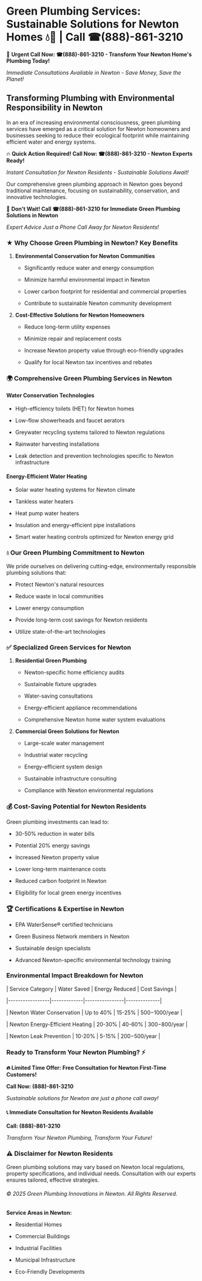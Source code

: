# Green Plumbing Services: Sustainable Solutions for Newton Homes 💧🌿 | Call ☎(888)-861-3210

🚨 **Urgent Call Now: ☎(888)-861-3210 - Transform Your Newton Home's Plumbing Today!**
*Immediate Consultations Available in Newton - Save Money, Save the Planet!*

## Transforming Plumbing with Environmental Responsibility in Newton

In an era of increasing environmental consciousness, green plumbing services have emerged as a critical solution for Newton homeowners and businesses seeking to reduce their ecological footprint while maintaining efficient water and energy systems. 

🔥 **Quick Action Required! Call Now: ☎(888)-861-3210 - Newton Experts Ready!**
*Instant Consultation for Newton Residents - Sustainable Solutions Await!*

Our comprehensive green plumbing approach in Newton goes beyond traditional maintenance, focusing on sustainability, conservation, and innovative technologies.

🚨 **Don't Wait! Call ☎(888)-861-3210 for Immediate Green Plumbing Solutions in Newton**
*Expert Advice Just a Phone Call Away for Newton Residents!*

### ★ Why Choose Green Plumbing in Newton? Key Benefits

1. **Environmental Conservation for Newton Communities** 
   - Significantly reduce water and energy consumption
   - Minimize harmful environmental impact in Newton
   - Lower carbon footprint for residential and commercial properties
   - Contribute to sustainable Newton community development

2. **Cost-Effective Solutions for Newton Homeowners** 
   - Reduce long-term utility expenses
   - Minimize repair and replacement costs
   - Increase Newton property value through eco-friendly upgrades
   - Qualify for local Newton tax incentives and rebates

### 🌍 Comprehensive Green Plumbing Services in Newton

#### Water Conservation Technologies
- High-efficiency toilets (HET) for Newton homes
- Low-flow showerheads and faucet aerators
- Greywater recycling systems tailored to Newton regulations
- Rainwater harvesting installations
- Leak detection and prevention technologies specific to Newton infrastructure

#### Energy-Efficient Water Heating
- Solar water heating systems for Newton climate
- Tankless water heaters
- Heat pump water heaters
- Insulation and energy-efficient pipe installations
- Smart water heating controls optimized for Newton energy grid

### 💧 Our Green Plumbing Commitment to Newton

We pride ourselves on delivering cutting-edge, environmentally responsible plumbing solutions that:
- Protect Newton's natural resources
- Reduce waste in local communities
- Lower energy consumption
- Provide long-term cost savings for Newton residents
- Utilize state-of-the-art technologies

### ✅ Specialized Green Services for Newton

1. **Residential Green Plumbing**
   - Newton-specific home efficiency audits
   - Sustainable fixture upgrades
   - Water-saving consultations
   - Energy-efficient appliance recommendations
   - Comprehensive Newton home water system evaluations

2. **Commercial Green Solutions for Newton**
   - Large-scale water management
   - Industrial water recycling
   - Energy-efficient system design
   - Sustainable infrastructure consulting
   - Compliance with Newton environmental regulations

### 💰 Cost-Saving Potential for Newton Residents

Green plumbing investments can lead to:
- 30-50% reduction in water bills
- Potential 20% energy savings
- Increased Newton property value
- Lower long-term maintenance costs
- Reduced carbon footprint in Newton
- Eligibility for local green energy incentives

### 🏆 Certifications & Expertise in Newton

- EPA WaterSense® certified technicians
- Green Business Network members in Newton
- Sustainable design specialists
- Advanced Newton-specific environmental technology training

### Environmental Impact Breakdown for Newton

| Service Category | Water Saved | Energy Reduced | Cost Savings |
|-----------------|-------------|----------------|--------------|
| Newton Water Conservation | Up to 40% | 15-25% | $500-$1000/year |
| Newton Energy-Efficient Heating | 20-30% | 40-60% | $300-$800/year |
| Newton Leak Prevention | 10-20% | 5-15% | $200-$500/year |

### Ready to Transform Your Newton Plumbing? ⚡

**🔥 Limited Time Offer: Free Consultation for Newton First-Time Customers!**

**Call Now: (888)-861-3210**
*Sustainable solutions for Newton are just a phone call away!*

#### 📞 Immediate Consultation for Newton Residents Available

**Call: (888)-861-3210**
*Transform Your Newton Plumbing, Transform Your Future!*

### ⚠️ Disclaimer for Newton Residents

Green plumbing solutions may vary based on Newton local regulations, property specifications, and individual needs. Consultation with our experts ensures tailored, effective strategies.

###### © 2025 Green Plumbing Innovations in Newton. All Rights Reserved.

**Service Areas in Newton:** 
- Residential Homes
- Commercial Buildings
- Industrial Facilities
- Municipal Infrastructure
- Eco-Friendly Developments